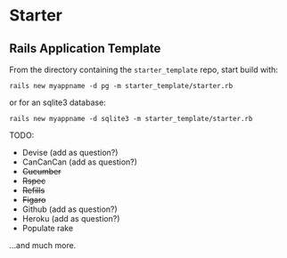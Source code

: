 # Starter

## Rails Application Template

From the directory containing the `starter_template` repo, start build with:

`rails new myappname -d pg -m starter_template/starter.rb`

or for an sqlite3 database:

`rails new myappname -d sqlite3 -m starter_template/starter.rb`

TODO:

* Devise (add as question?)
* CanCanCan (add as question?)
* ~~Cucumber~~
* ~~Rspec~~
* ~~Refills~~
* ~~Figaro~~
* Github (add as question?)
* Heroku (add as question?)
* Populate rake

…and much more.
